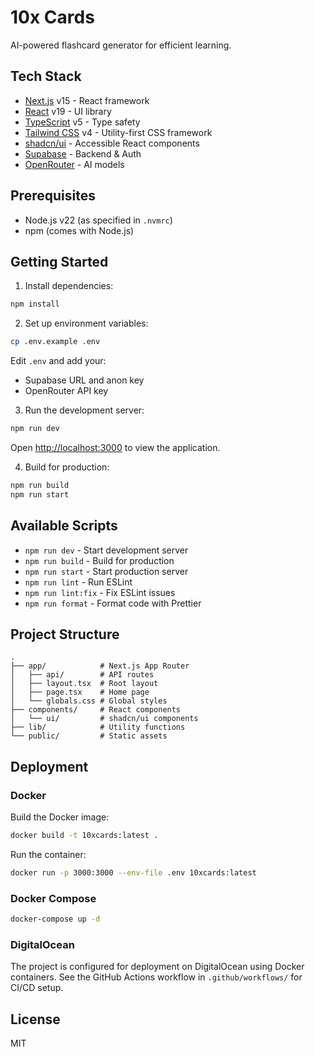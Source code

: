 # 10x Cards

AI-powered flashcard generator for efficient learning.

## Tech Stack

- [Next.js](https://nextjs.org/) v15 - React framework
- [React](https://react.dev/) v19 - UI library
- [TypeScript](https://www.typescriptlang.org/) v5 - Type safety
- [Tailwind CSS](https://tailwindcss.com/) v4 - Utility-first CSS framework
- [shadcn/ui](https://ui.shadcn.com/) - Accessible React components
- [Supabase](https://supabase.com/) - Backend & Auth
- [OpenRouter](https://openrouter.ai/) - AI models

## Prerequisites

- Node.js v22 (as specified in `.nvmrc`)
- npm (comes with Node.js)

## Getting Started

1. Install dependencies:

```bash
npm install
```

2. Set up environment variables:

```bash
cp .env.example .env
```

Edit `.env` and add your:

- Supabase URL and anon key
- OpenRouter API key

3. Run the development server:

```bash
npm run dev
```

Open [http://localhost:3000](http://localhost:3000) to view the application.

4. Build for production:

```bash
npm run build
npm run start
```

## Available Scripts

- `npm run dev` - Start development server
- `npm run build` - Build for production
- `npm run start` - Start production server
- `npm run lint` - Run ESLint
- `npm run lint:fix` - Fix ESLint issues
- `npm run format` - Format code with Prettier

## Project Structure

```
.
├── app/            # Next.js App Router
│   ├── api/        # API routes
│   ├── layout.tsx  # Root layout
│   ├── page.tsx    # Home page
│   └── globals.css # Global styles
├── components/     # React components
│   └── ui/         # shadcn/ui components
├── lib/            # Utility functions
└── public/         # Static assets
```

## Deployment

### Docker

Build the Docker image:

```bash
docker build -t 10xcards:latest .
```

Run the container:

```bash
docker run -p 3000:3000 --env-file .env 10xcards:latest
```

### Docker Compose

```bash
docker-compose up -d
```

### DigitalOcean

The project is configured for deployment on DigitalOcean using Docker containers. See the GitHub Actions workflow in `.github/workflows/` for CI/CD setup.

## License

MIT
